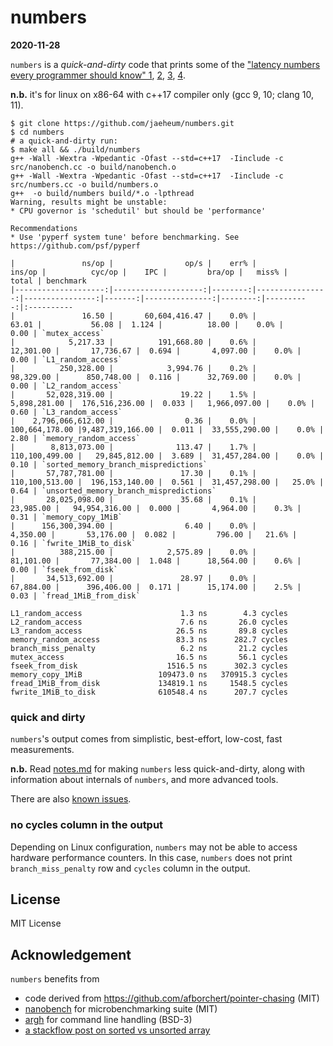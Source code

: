 # numbers

**2020-11-28**

`numbers` is a *quick-and-dirty* code that prints some of the
["latency numbers every programmer should know" 1](https://gist.github.com/hellerbarde/2843375),
[2](http://norvig.com/21-days.html#answers), [3](https://gist.github.com/jboner/2841832), [4](https://colin-scott.github.io/personal_website/research/interactive_latency.html).

**n.b.** it's for linux on x86-64 with c++17 compiler only (gcc 9, 10; clang 10, 11). 

```
$ git clone https://github.com/jaeheum/numbers.git
$ cd numbers
# a quick-and-dirty run:
$ make all && ./build/numbers
g++ -Wall -Wextra -Wpedantic -Ofast --std=c++17  -Iinclude -c src/nanobench.cc -o build/nanobench.o
g++ -Wall -Wextra -Wpedantic -Ofast --std=c++17  -Iinclude -c src/numbers.cc -o build/numbers.o
g++  -o build/numbers build/*.o -lpthread
Warning, results might be unstable:
* CPU governor is 'schedutil' but should be 'performance'

Recommendations
* Use 'pyperf system tune' before benchmarking. See https://github.com/psf/pyperf

|               ns/op |                op/s |    err% |          ins/op |          cyc/op |    IPC |         bra/op |   miss% |     total | benchmark
|--------------------:|--------------------:|--------:|----------------:|----------------:|-------:|---------------:|--------:|----------:|:----------
|               16.50 |       60,604,416.47 |    0.0% |           63.01 |           56.08 |  1.124 |          18.00 |    0.0% |      0.00 | `mutex_access`
|            5,217.33 |          191,668.80 |    0.6% |       12,301.00 |       17,736.67 |  0.694 |       4,097.00 |    0.0% |      0.00 | `L1_random_access`
|          250,328.00 |            3,994.76 |    0.2% |       98,329.00 |      850,748.00 |  0.116 |      32,769.00 |    0.0% |      0.00 | `L2_random_access`
|       52,028,319.00 |               19.22 |    1.5% |    5,898,281.00 |  176,516,236.00 |  0.033 |   1,966,097.00 |    0.0% |      0.60 | `L3_random_access`
|    2,796,066,612.00 |                0.36 |    0.0% |  100,664,178.00 |9,487,319,166.00 |  0.011 |  33,555,290.00 |    0.0% |      2.80 | `memory_random_access`
|        8,813,073.00 |              113.47 |    1.7% |  110,100,499.00 |   29,845,812.00 |  3.689 |  31,457,284.00 |    0.0% |      0.10 | `sorted_memory_branch_mispredictions`
|       57,787,781.00 |               17.30 |    0.1% |  110,100,513.00 |  196,153,140.00 |  0.561 |  31,457,298.00 |   25.0% |      0.64 | `unsorted_memory_branch_mispredictions`
|       28,025,098.00 |               35.68 |    0.1% |       23,985.00 |   94,954,316.00 |  0.000 |       4,964.00 |    0.3% |      0.31 | `memory_copy_1MiB`
|      156,300,394.00 |                6.40 |    0.0% |        4,350.00 |       53,176.00 |  0.082 |         796.00 |   21.6% |      0.16 | `fwrite_1MiB_to_disk`
|          388,215.00 |            2,575.89 |    0.0% |       81,101.00 |       77,384.00 |  1.048 |      18,564.00 |    0.6% |      0.00 | `fseek_from_disk`
|       34,513,692.00 |               28.97 |    0.0% |       67,884.00 |      396,406.00 |  0.171 |      15,174.00 |    2.5% |      0.03 | `fread_1MiB_from_disk`

L1_random_access                      1.3 ns        4.3 cycles
L2_random_access                      7.6 ns       26.0 cycles
L3_random_access                     26.5 ns       89.8 cycles
memory_random_access                 83.3 ns      282.7 cycles
branch_miss_penalty                   6.2 ns       21.2 cycles
mutex_access                         16.5 ns       56.1 cycles
fseek_from_disk                    1516.5 ns      302.3 cycles
memory_copy_1MiB                 109473.0 ns   370915.3 cycles
fread_1MiB_from_disk             134819.1 ns     1548.5 cycles
fwrite_1MiB_to_disk              610548.4 ns      207.7 cycles
```

### quick and dirty

`numbers`'s output comes from simplistic, best-effort, low-cost, fast measurements.

**n.b.** Read [notes.md](notes.md) for making `numbers` less quick-and-dirty,
along with information about internals of `numbers`, and more advanced tools.

There are also [known issues](https://github.com/jaeheum/numbers/issues).

### no cycles column in the output

Depending on Linux configuration, `numbers` may not be able to access
hardware performance counters. In this case, `numbers` does not print
`branch_miss_penalty` row and `cycles` column in the output.

## License

MIT License

## Acknowledgement

`numbers` benefits from
- code derived from https://github.com/afborchert/pointer-chasing (MIT)
- [nanobench](https://nanobench.ankerl.com/reference.html) for microbenchmarking suite (MIT)
- [argh](https://github.com/adishavit/argh) for command line handling (BSD-3)
- [a stackflow post on sorted vs unsorted array](https://stackoverflow.com/questions/11227809/why-is-it-faster-to-process-a-sorted-array-than-an-unsorted-array)

